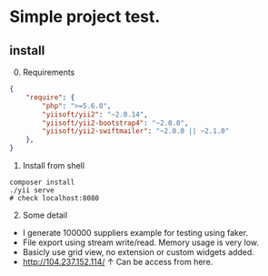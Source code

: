 # Simple project test.

## install

0. Requirements
   
```json
{
    "require": {
        "php": ">=5.6.0",
        "yiisoft/yii2": "~2.0.14",
        "yiisoft/yii2-bootstrap4": "~2.0.0",
        "yiisoft/yii2-swiftmailer": "~2.0.0 || ~2.1.0"
    },
}
```

1. Install from shell

```shell
composer install
./yii serve
# check localhost:8080
```

2. Some detail

* I generate 100000 suppliers example for testing using faker.
* File export using stream write/read. Memory usage is very low.
* Basicly use grid view, no extension or custom widgets added.
* http://104.237.152.114/ 
↑ Can be access from here.
